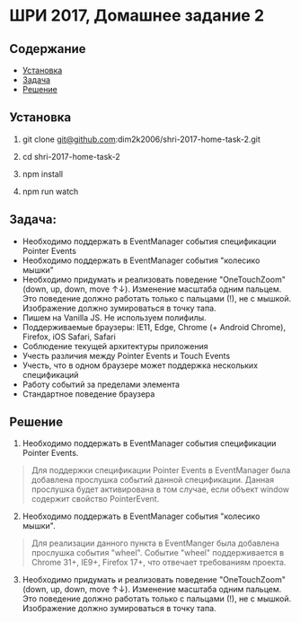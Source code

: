 # ШРИ 2017, Домашнее задание 2

## Содержание

- [Установка](#Установка)
- [Задача](#Задача)
- [Решение](#Решение)

## Установка

1. git clone git@github.com:dim2k2006/shri-2017-home-task-2.git

2. cd shri-2017-home-task-2

3. npm install

4. npm run watch

## Задача:

- Необходимо поддержать в EventManager события спецификации Pointer Events
- Необходимо поддержать в EventManager события "колесико мышки"
- Необходимо придумать и реализовать поведение "OneTouchZoom" (down, up, down, move ↑↓). Изменение масштаба одним пальцем. Это поведение должно работать только с пальцами (!), не с мышкой. Изображение должно зумироваться в точку тапа.
- Пишем на Vanilla JS. Не используем полифилы.
- Поддерживаемые браузеры: IE11, Edge, Chrome (+ Android Chrome), Firefox, iOS Safari, Safari
- Соблюдение текущей архитектуры приложения
- Учесть различия между Pointer Events и Touch Events
- Учесть, что в одном браузере может поддержка нескольких спецификаций
- Работу событий за пределами элемента
- Стандартное поведение браузера

## Решение

1. Необходимо поддержать в EventManager события спецификации Pointer Events.

> Для поддержки спецификации Pointer Events в EventManager была добавлена прослушка событий данной спецификации. Данная прослушка будет активирована в том случае, если объект window содержит свойство PointerEvent.

2. Необходимо поддержать в EventManager события "колесико мышки".

> Для реализации данного пункта в EventManger была добавлена прослушка события "wheel". Событие "wheel" поддерживается в Chrome 31+, IE9+, Firefox 17+, что отвечает требованиям проекта.

3. Необходимо придумать и реализовать поведение "OneTouchZoom" (down, up, down, move ↑↓). Изменение масштаба одним пальцем. Это поведение должно работать только с пальцами (!), не с мышкой. Изображение должно зумироваться в точку тапа.

